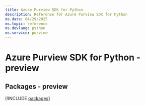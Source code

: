 ```yaml
---
title: Azure Purview SDK for Python
description: Reference for Azure Purview SDK for Python
ms.date: 04/29/2025
ms.topic: reference
ms.devlang: python
ms.service: purview
---
```

# Azure Purview SDK for Python - preview
## Packages - preview
[!INCLUDE [packages](purview-index.md)]